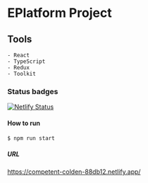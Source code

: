 # EPlatform Project

## Tools

    - React
    - TypeScript
    - Redux
    - Toolkit

### Status badges

[![Netlify Status](https://api.netlify.com/api/v1/badges/5fb7ba4e-3782-457e-b676-c0f22147218d/deploy-status)](https://app.netlify.com/sites/competent-colden-88db12/deploys)

#### How to run

```sh
$ npm run start
```

##### URL

https://competent-colden-88db12.netlify.app/
